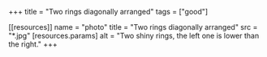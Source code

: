 +++
title = "Two rings diagonally arranged"
tags = ["good"]

[[resources]]
    name = "photo"
    title = "Two rings diagonally arranged"
    src = "*.jpg"
    [resources.params]
        alt = "Two shiny rings, the left one is lower than the right."
+++